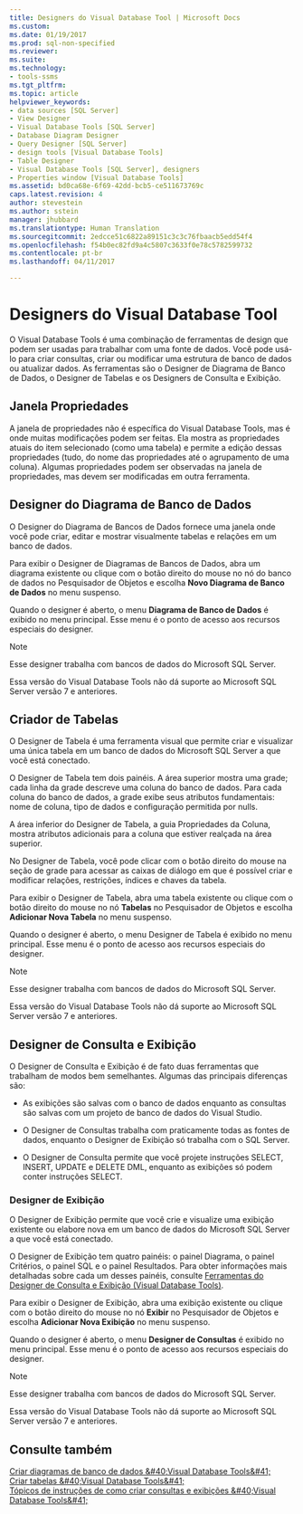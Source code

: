 ```yaml
---
title: Designers do Visual Database Tool | Microsoft Docs
ms.custom: 
ms.date: 01/19/2017
ms.prod: sql-non-specified
ms.reviewer: 
ms.suite: 
ms.technology:
- tools-ssms
ms.tgt_pltfrm: 
ms.topic: article
helpviewer_keywords:
- data sources [SQL Server]
- View Designer
- Visual Database Tools [SQL Server]
- Database Diagram Designer
- Query Designer [SQL Server]
- design tools [Visual Database Tools]
- Table Designer
- Visual Database Tools [SQL Server], designers
- Properties window [Visual Database Tools]
ms.assetid: bd0ca68e-6f69-42dd-bcb5-ce511673769c
caps.latest.revision: 4
author: stevestein
ms.author: sstein
manager: jhubbard
ms.translationtype: Human Translation
ms.sourcegitcommit: 2edcce51c6822a89151c3c3c76fbaacb5edd54f4
ms.openlocfilehash: f54b0ec82fd9a4c5807c3633f0e78c5782599732
ms.contentlocale: pt-br
ms.lasthandoff: 04/11/2017

---
```

# <a name="visual-database-tool-designers"></a>Designers do Visual Database Tool
O Visual Database Tools é uma combinação de ferramentas de design que podem ser usadas para trabalhar com uma fonte de dados. Você pode usá-lo para criar consultas, criar ou modificar uma estrutura de banco de dados ou atualizar dados. As ferramentas são o Designer de Diagrama de Banco de Dados, o Designer de Tabelas e os Designers de Consulta e Exibição.  
  
## <a name="properties-window"></a>Janela Propriedades  
A janela de propriedades não é específica do Visual Database Tools, mas é onde muitas modificações podem ser feitas. Ela mostra as propriedades atuais do item selecionado (como uma tabela) e permite a edição dessas propriedades (tudo, do nome das propriedades até o agrupamento de uma coluna). Algumas propriedades podem ser observadas na janela de propriedades, mas devem ser modificadas em outra ferramenta.  
  
## <a name="database-diagram-designer"></a>Designer do Diagrama de Banco de Dados  
O Designer do Diagrama de Bancos de Dados fornece uma janela onde você pode criar, editar e mostrar visualmente tabelas e relações em um banco de dados.  
  
Para exibir o Designer de Diagramas de Bancos de Dados, abra um diagrama existente ou clique com o botão direito do mouse no nó do banco de dados no Pesquisador de Objetos e escolha **Novo Diagrama de Banco de Dados** no menu suspenso.  
  
Quando o designer é aberto, o menu **Diagrama de Banco de Dados** é exibido no menu principal. Esse menu é o ponto de acesso aos recursos especiais do designer.  
  
> [!NOTE]  
> Esse designer trabalha com bancos de dados do Microsoft SQL Server.  
>   
> Essa versão do Visual Database Tools não dá suporte ao Microsoft SQL Server versão 7 e anteriores.  
  
## <a name="table-designer"></a>Criador de Tabelas  
O Designer de Tabela é uma ferramenta visual que permite criar e visualizar uma única tabela em um banco de dados do Microsoft SQL Server a que você está conectado.  
  
O Designer de Tabela tem dois painéis. A área superior mostra uma grade; cada linha da grade descreve uma coluna do banco de dados. Para cada coluna do banco de dados, a grade exibe seus atributos fundamentais: nome de coluna, tipo de dados e configuração permitida por nulls.  
  
A área inferior do Designer de Tabela, a guia Propriedades da Coluna, mostra atributos adicionais para a coluna que estiver realçada na área superior.  
  
No Designer de Tabela, você pode clicar com o botão direito do mouse na seção de grade para acessar as caixas de diálogo em que é possível criar e modificar relações, restrições, índices e chaves da tabela.  
  
Para exibir o Designer de Tabela, abra uma tabela existente ou clique com o botão direito do mouse no nó **Tabelas** no Pesquisador de Objetos e escolha **Adicionar Nova Tabela** no menu suspenso.  
  
Quando o designer é aberto, o menu Designer de Tabela é exibido no menu principal. Esse menu é o ponto de acesso aos recursos especiais do designer.  
  
> [!NOTE]  
> Esse designer trabalha com bancos de dados do Microsoft SQL Server.  
>   
> Essa versão do Visual Database Tools não dá suporte ao Microsoft SQL Server versão 7 e anteriores.  
  
## <a name="query-and-view-designer"></a>Designer de Consulta e Exibição  
O Designer de Consulta e Exibição é de fato duas ferramentas que trabalham de modos bem semelhantes. Algumas das principais diferenças são:  
  
-   As exibições são salvas com o banco de dados enquanto as consultas são salvas com um projeto de banco de dados do Visual Studio.  
  
-   O Designer de Consultas trabalha com praticamente todas as fontes de dados, enquanto o Designer de Exibição só trabalha com o SQL Server.  
  
-   O Designer de Consulta permite que você projete instruções SELECT, INSERT, UPDATE e DELETE DML, enquanto as exibições só podem conter instruções SELECT.  
  
### <a name="view-designer"></a>Designer de Exibição  
O Designer de Exibição permite que você crie e visualize uma exibição existente ou elabore nova em um banco de dados do Microsoft SQL Server a que você está conectado.  
  
O Designer de Exibição tem quatro painéis: o painel Diagrama, o painel Critérios, o painel SQL e o painel Resultados. Para obter informações mais detalhadas sobre cada um desses painéis, consulte [Ferramentas do Designer de Consulta e Exibição &#40;Visual Database Tools&#41;](../../ssms/visual-db-tools/query-and-view-designer-tools-visual-database-tools.md).  
  
Para exibir o Designer de Exibição, abra uma exibição existente ou clique com o botão direito do mouse no nó **Exibir** no Pesquisador de Objetos e escolha **Adicionar Nova Exibição** no menu suspenso.  
  
Quando o designer é aberto, o menu **Designer de Consultas** é exibido no menu principal. Esse menu é o ponto de acesso aos recursos especiais do designer.  
  
> [!NOTE]  
> Esse designer trabalha com bancos de dados do Microsoft SQL Server.  
>   
> Essa versão do Visual Database Tools não dá suporte ao Microsoft SQL Server versão 7 e anteriores.  
  
## <a name="see-also"></a>Consulte também  
[Criar diagramas de banco de dados &amp;#40;Visual Database Tools&amp;#41;](../../ssms/visual-db-tools/design-database-diagrams-visual-database-tools.md)  
[Criar tabelas &amp;#40;Visual Database Tools&amp;#41;](../../ssms/visual-db-tools/design-tables-visual-database-tools.md)  
[Tópicos de instruções de como criar consultas e exibições &amp;#40;Visual Database Tools&amp;#41;](../../ssms/visual-db-tools/design-queries-and-views-how-to-topics-visual-database-tools.md)  
  

